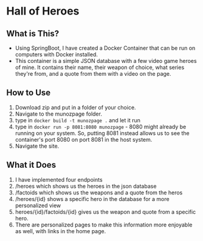 # Hall of Heroes
## What is This?
  - Using SpringBoot, I have created a Docker Container that can be run on computers with Docker installed.
  - This container is a simple JSON database with a few video game heroes of mine. It contains their name, their weapon of choice, what series they're from, and a quote from them with a video on the page.
  
## How to Use
  1. Download zip and put in a folder of your choice.
  2. Navigate to the munozpage folder.
  3. type in `docker build -t munozpage .` and let it run
  4. type in `docker run -p 8081:8080 munozpage`
    - 8080 might already be running on your system. So, putting 8081 instead allows us to see the container's port 8080 on port 8081 in the host system.
  5. Navigate the site.

## What it Does
  1. I have implemented four endpoints
  2. /heroes which shows us the heroes in the json database
  3. /factoids which shows us the weapons and a quote from the heros
  4. /heroes/{id} shows a specific hero in the database for a more personalized view
  5. heroes/{id}/factoids/{id} gives us the weapon and quote from a specific hero.
  6. There are personalized pages to make this information more enjoyable as well, with links in the home page.
  
